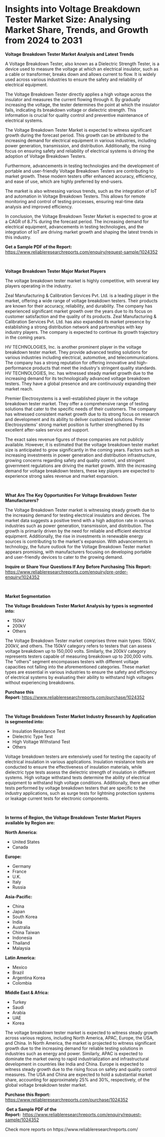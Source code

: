 <p><h1>Insights into Voltage Breakdown Tester Market Size: Analysing Market Share, Trends, and Growth from 2024 to 2031</h1></p><p><strong>Voltage Breakdown Tester Market Analysis and Latest Trends</strong></p>
<p><p>A Voltage Breakdown Tester, also known as a Dielectric Strength Tester, is a device used to measure the voltage at which an electrical insulator, such as a cable or transformer, breaks down and allows current to flow. It is widely used across various industries to ensure the safety and reliability of electrical equipment.</p><p>The Voltage Breakdown Tester directly applies a high voltage across the insulator and measures the current flowing through it. By gradually increasing the voltage, the tester determines the point at which the insulator fails, indicating its breakdown voltage or dielectric strength. This information is crucial for quality control and preventive maintenance of electrical systems.</p><p>The Voltage Breakdown Tester Market is expected to witness significant growth during the forecast period. This growth can be attributed to the increasing demand for electrical equipment in various industries, including power generation, transmission, and distribution. Additionally, the rising focus on ensuring safety and reliability of electrical systems is driving the adoption of Voltage Breakdown Testers.</p><p>Furthermore, advancements in testing technologies and the development of portable and user-friendly Voltage Breakdown Testers are contributing to market growth. These modern testers offer enhanced accuracy, efficiency, and ease of use, which are highly preferred by end-users.</p><p>The market is also witnessing various trends, such as the integration of IoT and automation in Voltage Breakdown Testers. This allows for remote monitoring and control of testing processes, ensuring real-time data analysis and improved efficiency.</p><p>In conclusion, the Voltage Breakdown Tester Market is expected to grow at a CAGR of 8.7% during the forecast period. The increasing demand for electrical equipment, advancements in testing technologies, and the integration of IoT are driving market growth and shaping the latest trends in this industry.</p></p>
<p><strong>Get a Sample PDF of the Report:&nbsp;</strong> <a href="https://www.reliableresearchreports.com/enquiry/request-sample/1024352">https://www.reliableresearchreports.com/enquiry/request-sample/1024352</a></p>
<p>&nbsp;</p>
<p><strong>Voltage Breakdown Tester Major Market Players</strong></p>
<p><p>The voltage breakdown tester market is highly competitive, with several key players operating in the industry. </p><p>Zeal Manufacturing & Calibration Services Pvt. Ltd. is a leading player in the market, offering a wide range of voltage breakdown testers. Their products are known for their accuracy, reliability, and durability. The company has experienced significant market growth over the years due to its focus on customer satisfaction and the quality of its products. Zeal Manufacturing & Calibration Services Pvt. Ltd. has also expanded its market presence by establishing a strong distribution network and partnerships with key industry players. The company is expected to continue its growth trajectory in the coming years.</p><p>HV TECHNOLOGIES, Inc. is another prominent player in the voltage breakdown tester market. They provide advanced testing solutions for various industries including electrical, automotive, and telecommunications. The company has a strong reputation for offering innovative and high-performance products that meet the industry's stringent quality standards. HV TECHNOLOGIES, Inc. has witnessed steady market growth due to the increasing demand for its technologically advanced voltage breakdown testers. They have a global presence and are continuously expanding their market reach.</p><p>Premier Electrosystems is a well-established player in the voltage breakdown tester market. They offer a comprehensive range of testing solutions that cater to the specific needs of their customers. The company has witnessed consistent market growth due to its strong focus on research and development and its ability to deliver customized solutions. Premier Electrosystems' strong market position is further strengthened by its excellent after-sales service and support. </p><p>The exact sales revenue figures of these companies are not publicly available. However, it is estimated that the voltage breakdown tester market size is anticipated to grow significantly in the coming years. Factors such as increasing investments in power generation and distribution infrastructure, growing concerns regarding safety and quality control, and stringent government regulations are driving the market growth. With the increasing demand for voltage breakdown testers, these key players are expected to experience strong sales revenue and market expansion.</p></p>
<p>&nbsp;</p>
<p><strong>What Are The Key Opportunities For Voltage Breakdown Tester Manufacturers?</strong></p>
<p><p>The Voltage Breakdown Tester market is witnessing steady growth due to the increasing demand for testing electrical insulators and devices. The market data suggests a positive trend with a high adoption rate in various industries such as power generation, transmission, and distribution. The growth is primarily driven by the need for reliable and efficient electrical equipment. Additionally, the rise in investments in renewable energy sources is contributing to the market's expansion. With advancements in technology, the future outlook for the Voltage Breakdown Tester market appears promising, with manufacturers focusing on developing portable and user-friendly devices to cater to the growing demand.</p></p>
<p><strong>Inquire or Share Your Questions If Any Before Purchasing This Report:</strong> <a href="https://www.reliableresearchreports.com/enquiry/pre-order-enquiry/1024352">https://www.reliableresearchreports.com/enquiry/pre-order-enquiry/1024352</a></p>
<p>&nbsp;</p>
<p><strong>Market Segmentation</strong></p>
<p><strong>The Voltage Breakdown Tester Market Analysis by types is segmented into:</strong></p>
<p><ul><li>150kV</li><li>200kV</li><li>Others</li></ul></p>
<p><p>The Voltage Breakdown Tester market comprises three main types: 150kV, 200kV, and others. The 150kV category refers to testers that can assess voltage breakdown up to 150,000 volts. Similarly, the 200kV category represents testers capable of measuring breakdown up to 200,000 volts. The "others" segment encompasses testers with different voltage capacities not falling into the aforementioned categories. These market types are essential in various industries to ensure the safety and efficiency of electrical systems by evaluating their ability to withstand high voltages without experiencing breakdowns.</p></p>
<p><strong>Purchase this Report:&nbsp;</strong><a href="https://www.reliableresearchreports.com/purchase/1024352">https://www.reliableresearchreports.com/purchase/1024352</a></p>
<p>&nbsp;</p>
<p><strong>The Voltage Breakdown Tester Market Industry Research by Application is segmented into:</strong></p>
<p><ul><li>Insulation Resistance Test</li><li>Dielectric Type Test</li><li>High Voltage Withstand Test</li><li>Others</li></ul></p>
<p><p>Voltage breakdown testers are extensively used for testing the capacity of electrical insulation in various applications. Insulation resistance tests are conducted to ensure the effectiveness of insulation materials, while dielectric type tests assess the dielectric strength of insulation in different systems. High voltage withstand tests determine the ability of electrical equipment to withstand high voltage conditions. Additionally, there are other tests performed by voltage breakdown testers that are specific to the industry applications, such as surge tests for lightning protection systems or leakage current tests for electronic components.</p></p>
<p>&nbsp;</p>
<p><strong>In terms of Region, the Voltage Breakdown Tester Market Players available by Region are:</strong></p>
<p>
    <p> <strong> North America: </strong>
        <ul>
            <li>United States</li>
            <li>Canada</li>
        </ul>
        </p> 
    <p> <strong> Europe: </strong>
        <ul>
            <li>Germany</li>
            <li>France</li>
            <li>U.K.</li>
            <li>Italy</li>
            <li>Russia</li>
        </ul>
        </p> 
    <p> <strong> Asia-Pacific: </strong>
        <ul>
            <li>China</li>
            <li>Japan</li>
            <li>South Korea</li>
            <li>India</li>
            <li>Australia</li>
            <li>China Taiwan</li>
            <li>Indonesia</li>
            <li>Thailand</li>
            <li>Malaysia</li>
        </ul>
        </p> 
    <p> <strong> Latin America: </strong>
        <ul>
            <li>Mexico</li>
            <li>Brazil</li>
            <li>Argentina Korea</li>
            <li>Colombia</li>
        </ul>
        </p> 
    <p> <strong> Middle East & Africa: </strong>
        <ul>
            <li>Turkey</li>
            <li>Saudi</li>
            <li>Arabia</li>
            <li>UAE</li>
            <li>Korea</li>
        </ul>
    </p>
    </p>
<p><p>The voltage breakdown tester market is expected to witness steady growth across various regions, including North America, APAC, Europe, the USA, and China. In North America, the market is projected to witness significant growth due to the increasing demand for reliable testing solutions in industries such as energy and power. Similarly, APAC is expected to dominate the market owing to rapid industrialization and infrastructural development in countries like India and China. Europe is expected to witness steady growth due to the rising focus on safety and quality control measures. The USA and China are expected to hold a substantial market share, accounting for approximately 25% and 30%, respectively, of the global voltage breakdown tester market.</p></p>
<p><strong>Purchase this Report: </strong><a href="https://www.reliableresearchreports.com/purchase/1024352">https://www.reliableresearchreports.com/purchase/1024352</a></p>
<p>&nbsp;<strong>Get a Sample PDF of the Report:&nbsp;&nbsp;</strong><a href="https://www.reliableresearchreports.com/enquiry/request-sample/1024352">https://www.reliableresearchreports.com/enquiry/request-sample/1024352</a></p>
<p><strong></strong></p>
<p>Check more reports on https://www.reliableresearchreports.com/</p>
